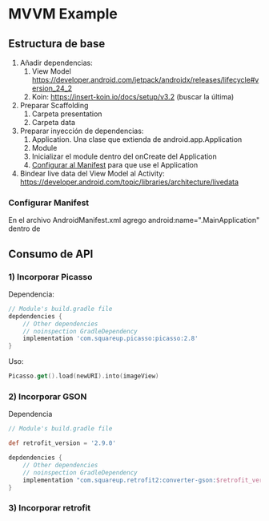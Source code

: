 # MVVM Example

## Estructura de base

1) Añadir dependencias:
    1) View Model https://developer.android.com/jetpack/androidx/releases/lifecycle#version_24_2
    2) Koin: https://insert-koin.io/docs/setup/v3.2 (buscar la última)
2) Preparar Scaffolding
    1) Carpeta presentation
    2) Carpeta data
3) Preparar inyección de dependencias:
    1) Application. Una clase que extienda de android.app.Application
    2) Module
    3) Inicializar el module dentro del onCreate del Application
    4) [Configurar al Manifest](#configurar-manifest) para que use el Application
4) Bindear live data del View Model al
   Activity: https://developer.android.com/topic/libraries/architecture/livedata

### Configurar Manifest

En el archivo AndroidManifest.xml agrego android:name=".MainApplication" dentro
de <application></application>

## Consumo de API

### 1) Incorporar Picasso

Dependencia:

```gradle
// Module's build.gradle file
depdendencies {
    // Other dependencies
    // noinspection GradleDependency
    implementation 'com.squareup.picasso:picasso:2.8'
}
```

Uso:

```kotlin
Picasso.get().load(newURI).into(imageView)
```

### 2) Incorporar GSON

Dependencia

```gradle
// Module's build.gradle file

def retrofit_version = '2.9.0'

depdendencies {
    // Other dependencies
    // noinspection GradleDependency
    implementation "com.squareup.retrofit2:converter-gson:$retrofit_version"
}
```

### 3) Incorporar retrofit

